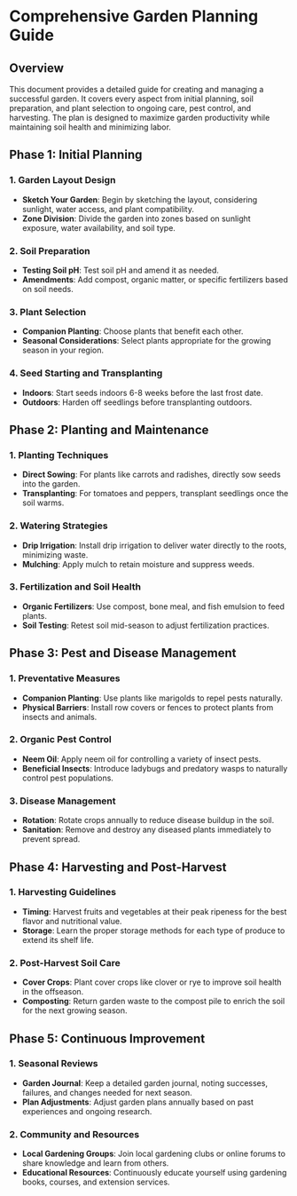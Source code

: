 # Comprehensive Garden Planning Guide

## Overview

This document provides a detailed guide for creating and managing a successful garden. It covers every aspect from initial planning, soil preparation, and plant selection to ongoing care, pest control, and harvesting. The plan is designed to maximize garden productivity while maintaining soil health and minimizing labor.

## Phase 1: Initial Planning

### 1. Garden Layout Design
   - **Sketch Your Garden**: Begin by sketching the layout, considering sunlight, water access, and plant compatibility.
   - **Zone Division**: Divide the garden into zones based on sunlight exposure, water availability, and soil type.

### 2. Soil Preparation
   - **Testing Soil pH**: Test soil pH and amend it as needed.
   - **Amendments**: Add compost, organic matter, or specific fertilizers based on soil needs.

### 3. Plant Selection
   - **Companion Planting**: Choose plants that benefit each other.
   - **Seasonal Considerations**: Select plants appropriate for the growing season in your region.

### 4. Seed Starting and Transplanting
   - **Indoors**: Start seeds indoors 6-8 weeks before the last frost date.
   - **Outdoors**: Harden off seedlings before transplanting outdoors.

## Phase 2: Planting and Maintenance

### 1. Planting Techniques
   - **Direct Sowing**: For plants like carrots and radishes, directly sow seeds into the garden.
   - **Transplanting**: For tomatoes and peppers, transplant seedlings once the soil warms.

### 2. Watering Strategies
   - **Drip Irrigation**: Install drip irrigation to deliver water directly to the roots, minimizing waste.
   - **Mulching**: Apply mulch to retain moisture and suppress weeds.

### 3. Fertilization and Soil Health
   - **Organic Fertilizers**: Use compost, bone meal, and fish emulsion to feed plants.
   - **Soil Testing**: Retest soil mid-season to adjust fertilization practices.

## Phase 3: Pest and Disease Management

### 1. Preventative Measures
   - **Companion Planting**: Use plants like marigolds to repel pests naturally.
   - **Physical Barriers**: Install row covers or fences to protect plants from insects and animals.

### 2. Organic Pest Control
   - **Neem Oil**: Apply neem oil for controlling a variety of insect pests.
   - **Beneficial Insects**: Introduce ladybugs and predatory wasps to naturally control pest populations.

### 3. Disease Management
   - **Rotation**: Rotate crops annually to reduce disease buildup in the soil.
   - **Sanitation**: Remove and destroy any diseased plants immediately to prevent spread.

## Phase 4: Harvesting and Post-Harvest

### 1. Harvesting Guidelines
   - **Timing**: Harvest fruits and vegetables at their peak ripeness for the best flavor and nutritional value.
   - **Storage**: Learn the proper storage methods for each type of produce to extend its shelf life.

### 2. Post-Harvest Soil Care
   - **Cover Crops**: Plant cover crops like clover or rye to improve soil health in the offseason.
   - **Composting**: Return garden waste to the compost pile to enrich the soil for the next growing season.

## Phase 5: Continuous Improvement

### 1. Seasonal Reviews
   - **Garden Journal**: Keep a detailed garden journal, noting successes, failures, and changes needed for next season.
   - **Plan Adjustments**: Adjust garden plans annually based on past experiences and ongoing research.

### 2. Community and Resources
   - **Local Gardening Groups**: Join local gardening clubs or online forums to share knowledge and learn from others.
   - **Educational Resources**: Continuously educate yourself using gardening books, courses, and extension services.
